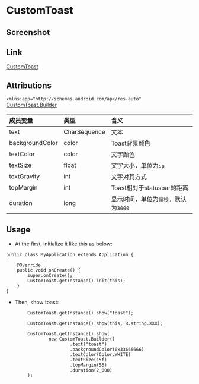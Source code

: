 # CustomToast

## Screenshot


## Link
[CustomToast](../../library/src/main/java/jsc/kit/utils/CustomToast.java)

## Attributions
`xmlns:app="http://schemas.android.com/apk/res-auto"`
[CustomToast.Builder](../../library/src/main/java/jsc/kit/utils/CustomToast.java)

| 成员变量 | 类型 | 含义 |
|:---|:---|:---|
| text | CharSequence | 文本 |
| backgroundColor | color | Toast背景颜色 |
| textColor | color | 文字颜色 |
| textSize | float | 文字大小，单位为`sp` |
| textGravity | int | 文字对其方式 |
| topMargin | int | Toast相对于statusbar的距离 |
| duration | long | 显示时间，单位为`毫秒`。默认为`3000` |

## Usage
+ At the first, initialize it like this as below: 
```
public class MyApplication extends Application {

    @Override
    public void onCreate() {
        super.onCreate();
        CustomToast.getInstance().init(this);
    }
}
```
+ Then, show toast:
```
        CustomToast.getInstance().show("toast");
```
```
        CustomToast.getInstance().show(this, R.string.XXX);
```
```
        CustomToast.getInstance().show(
                new CustomToast.Builder()
                        .text("toast")
                        .backgroundColor(0x33666666)
                        .textColor(Color.WHITE)
                        .textSize(15f)
                        .topMargin(56)
                        .duration(2_000)
        );
```